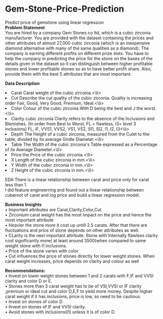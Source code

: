 # Gem-Stone-Price-Prediction
Predict price of gemstone using linear regression<br>
<b>Problem Statement</b><br>
You are hired by a company Gem Stones co ltd, which is a cubic zirconia manufacturer. You are provided with the dataset containing the prices and other attributes of almost 27,000 cubic zirconia (which is an inexpensive diamond alternative with many of the same qualities as a diamond). The company is earning different profits on different prize slots. You have to help the company in predicting the price for the stone on the bases of the details given in the dataset so it can distinguish between higher profitable stones and lower profitable stones so as to have better profit share. Also, provide them with the best 5 attributes that are most important.

<b>Data Description</b><br>

<li>Carat	 Carat weight of the cubic zirconia.<\li>
<li>Cut	 Describe the cut quality of the cubic zirconia. Quality is increasing order Fair, Good, Very Good, Premium, Ideal.<\li>
<li>Color 	 Colour of the cubic zirconia.With D being the best and J the worst.<\li>
<li>Clarity	 cubic zirconia Clarity refers to the absence of the Inclusions and Blemishes. (In order from Best to Worst, FL = flawless, I3= level 3 inclusions) FL, IF, VVS1, VVS2, VS1, VS2, SI1, SI2, I1, I2, I3<\li>
<li>Depth	 The Height of a cubic zirconia, measured from the Culet to the table, divided by its average Girdle Diameter.<\li>
<li>Table	 The Width of the cubic zirconia's Table expressed as a Percentage of its Average Diameter.<\li>
<li>Price	 the Price of the cubic zirconia.<\li>
<li>X	 Length of the cubic zirconia in mm.<\li>
<li>Y	 Width of the cubic zirconia in mm.<\li>
<li>Z	 Height of the cubic zirconia in mm.<\li>

EDA
There is a linear relationship between carat and price only for carat less than 1.<br>
I did feature engineerring and found out a linear relationship between cuberoot of carat and log price and build a linear regression model.

<b>Business Insights</b><br>
•	Important attributes are 	Carat,Clarity,Color,Cut<br> 
•	Zirconium carat weight has the most impact on the price  and hence the most important attribute<br>
•	Heavier the stone more it cost up untill 2.5 carats. After that there are fluctuations and price of stone depends on other attributes as well.<br>
•	CLarity is the next important attribute. Stone with Internally flawless clarity  cost significantly more( at least around 3500)when compared to same weight stone with I1 inclusions. <br>
•	Price of the stone varies with color.<br>
•	Cut influences the price of stones directly for lower weight stones. When carat weight increases, price depends on clarity and colour as well

<b>Recommendations:</b><br>
•	Invest on lower weight stones  between 1 and 2 carats with F,IF and VVSI clarity and color D or E.<br>
•	Stones more than 3 carat weight has to be of VSI,VVSI or IF clarity ,premium or ideal cut and color D,E,F to yield more money. Despite higher carat weight if it has inclusions, price is low, so need to be cautious.<br>
•	Invest on stones of color D.<br>
•	Invest on stones of IF and VVSI clarity.<br>
•	Avoid stones with inclusions(I1) unless it is of color D.<br>

